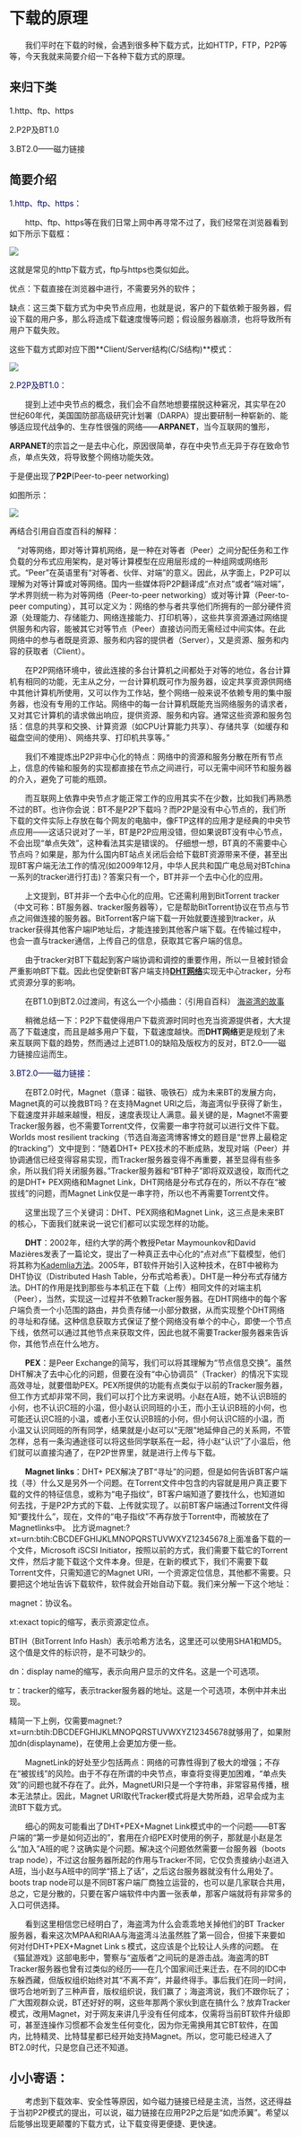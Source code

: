 # 下载的原理

　　我们平时在下载的时候，会遇到很多种下载方式，比如HTTP，FTP，P2P等等，今天我就来简要介绍一下各种下载方式的原理。

## 来归下类

1.http、ftp、https

2.P2P及BT1.0

3.BT2.0——磁力链接

## 简要介绍

1.<font color="#000066">http、ftp、https：</font><br />

　　http、ftp、https等在我们日常上网中再寻常不过了，我们经常在浏览器看到如下所示下载框：

![](images\timg.jpg)

这就是常见的http下载方式，ftp与https也类似如此。

优点：下载直接在浏览器中进行，不需要另外的软件；

缺点：这三类下载方式为中央节点应用，也就是说，客户的下载依赖于服务器，假设下载的用户多，那么将造成下载速度慢等问题；假设服务器崩溃，也将导致所有用户下载失败。

这些下载方式即对应下图**Client/Server结构(C/S结构)**模式：

![](http://yzhtml01.book118.com/2016/09/17/03/27821267/8.files/file0002.jpg)

2.<font color="#000066">P2P及BT1.0：</font><br />

　　提到上述中央节点的概念，我们会不自然地想要摆脱这种窘况，其实早在20世纪60年代，美国国防部高级研究计划署（DARPA）提出要研制一种崭新的、能够适应现代战争的、生存性很强的网络——**ARPANET**，当今互联网的雏形，

**ARPANET**的宗旨之一是去中心化，原因很简单，存在中央节点无异于存在致命节点，单点失效，将导致整个网络功能失效。

于是便出现了**P2P**(Peer-to-peer networking)

如图所示：

![](https://gss0.bdstatic.com/94o3dSag_xI4khGkpoWK1HF6hhy/baike/c0%3Dbaike92%2C5%2C5%2C92%2C30/sign=715ed9386259252db71a155655f2685e/960a304e251f95ca796fa994cb177f3e6709527d.jpg)

再结合引用自百度百科的解释：

　“对等网络，即对等计算机网络，是一种在对等者（Peer）之间分配任务和工作负载的分布式应用架构，是对等计算模型在应用层形成的一种组网或网络形式。“Peer”在英语里有“对等者、伙伴、对端”的意义。因此，从字面上，P2P可以理解为对等计算或对等网络。国内一些媒体将P2P翻译成“点对点”或者“端对端”，学术界则统一称为对等网络（Peer-to-peer networking）或对等计算（Peer-to-peer computing），其可以定义为：网络的参与者共享他们所拥有的一部分硬件资源（处理能力、存储能力、网络连接能力、打印机等），这些共享资源通过网络提供服务和内容，能被其它对等节点（Peer）直接访问而无需经过中间实体。在此网络中的参与者既是资源、服务和内容的提供者（Server），又是资源、服务和内容的获取者（Client）。

　　在P2P网络环境中，彼此连接的多台计算机之间都处于对等的地位，各台计算机有相同的功能，无主从之分，一台计算机既可作为服务器，设定共享资源供网络中其他计算机所使用，又可以作为工作站，整个网络一般来说不依赖专用的集中服务器，也没有专用的工作站。网络中的每一台计算机既能充当网络服务的请求者，又对其它计算机的请求做出响应，提供资源、服务和内容。通常这些资源和服务包括：信息的共享和交换、计算资源（如CPU计算能力共享）、存储共享（如缓存和磁盘空间的使用）、网络共享、打印机共享等。”

　　我们不难提炼出P2P非中心化的特点：网络中的资源和服务分散在所有节点上，信息的传输和服务的实现都直接在节点之间进行，可以无需中间环节和服务器的介入，避免了可能的瓶颈。

　　而互联网上依靠中央节点才能正常工作的应用其实不在少数，比如我们再熟悉不过的BT。也许你会说：BT不是P2P下载吗？而P2P是没有中心节点的，我们所下载的文件实际上存放在每个网友的电脑中，像FTP这样的应用才是经典的中央节点应用——这话只说对了一半，BT是P2P应用没错，但如果说BT没有中心节点，不会出现“单点失效”，这种看法其实是错误的。
仔细想一想，BT真的不需要中心节点吗？如果是，那为什么国内BT站点关闭后会给下载BT资源带来不便，甚至出现BT客户端无法工作的情况(如2009年12月，中华人民共和国广电总局对BTchina一系列的tracker进行打击)？答案只有一个，BT并非一个去中心化的应用。

　　上文提到，BT并非一个去中心化的应用。它还需利用到BitTorrent tracker（中文可称：BT服务器、tracker服务器等），它是帮助BitTorrent协议在节点与节点之间做连接的服务器。BitTorrent客户端下载一开始就要连接到tracker，从tracker获得其他客户端IP地址后，才能连接到其他客户端下载。在传输过程中，也会一直与tracker通信，上传自己的信息，获取其它客户端的信息。

　　由于tracker对BT下载起到客户端协调和调控的重要作用，所以一旦被封锁会严重影响BT下载。因此也促使新BT客户端支持[**DHT网络**](https://baike.baidu.com/item/dht%E7%BD%91%E7%BB%9C/96984?fr=aladdin)实现无中心tracker，分布式资源分享的影响。

　　在BT1.0到BT2.0过渡间，有这么一个小插曲：（引用自百科）
[海盗湾的故事](海盗湾的故事)

　　稍微总结一下：P2P下载使得用户下载资源时同时也充当资源提供者，大大提高了下载速度，而且是越多用户下载，下载速度越快。而**DHT网络**更是规划了未来互联网下载的趋势，然而通过上述BT1.0的缺陷及版权方的反对，BT2.0——磁力链接应运而生。

3.<font color="#000066">BT2.0——磁力链接：</font><br />

　　在BT2.0时代，Magnet（意译：磁铁、吸铁石）成为未来BT的发展方向，Magnet真的可以挽救BT吗？在支持Magnet URI之后，海盗湾似乎获得了新生，下载速度并非越来越慢，相反，速度表现让人满意。最关键的是，Magnet不需要Tracker服务器，也不需要Torrent文件，仅需要一串字符就可以进行文件下载。Worlds most resilient tracking（节选自海盗湾博客博文的题目是“世界上最稳定的tracking”）文中提到：“随着DHT+ PEX技术的不断成熟，发现对端（Peer）并协调通信已经变得容易实现，而Tracker服务器变得不再重要，甚至显得有些多余，所以我们将关闭服务器。”Tracker服务器和“BT种子”即将双双退役，取而代之的是DHT+ PEX网络和Magnet Link，DHT网络是分布式存在的，所以不存在“被拔线”的问题，而Magnet Link仅是一串字符，所以也不再需要Torrent文件。

　　这里出现了三个关键词：DHT、PEX网络和Magnet Link，这三点是未来BT的核心，下面我们就来说一说它们都可以实现怎样的功能。

　　**DHT**：2002年，纽约大学的两个教授Petar Maymounkov和David Mazières发表了一篇论文，提出了一种真正去中心化的“点对点”下载模型，他们将其称为[Kademlia方法](https://www.jianshu.com/p/f2c31e632f1d)。2005年，BT软件开始引入这种技术，在BT中被称为DHT协议（Distributed Hash Table，分布式哈希表）。DHT是一种分布式存储方法。DHT的作用是找到那些与本机正在下载（上传）相同文件的对端主机（Peer），当然，实现这一过程并不依赖Tracker服务器。在DHT网络中的每个客户端负责一个小范围的路由，并负责存储一小部分数据，从而实现整个DHT网络的寻址和存储。这种信息获取方式保证了整个网络没有单个的中心，即使一个节点下线，依然可以通过其他节点来获取文件，因此也就不需要Tracker服务器来告诉你，其他节点在什么地方。

　　**PEX**：是Peer Exchange的简写，我们可以将其理解为“节点信息交换”。虽然DHT解决了去中心化的问题，但要在没有“中心协调员”（Tracker）的情况下实现高效寻址，就要借助PEX。PEX所提供的功能有点类似于以前的Tracker服务器，但工作方式却非常不同，我们可以打个比方来说明。小赵在A班，她不认识B班的小何，也不认识C班的小温，但小赵认识同班的小王，而小王认识B班的小何，也可能还认识C班的小温，或者小王仅认识B班的小何，但小何认识C班的小温，而小温又认识同班的所有同学，结果就是小赵可以“无限”地延伸自己的关系网，不管怎样，总有一条沟通途径可以将这些同学联系在一起，待小赵“认识”了小温后，他们就可以直接沟通了，在P2P世界里，就是进行上传与下载。

　　**Magnet links**：DHT+ PEX解决了BT“寻址”的问题，但是如何告诉BT客户端找（寻）什么又是另外一个问题。在Torrent文件中包含的内容就是用户真正要下载的文件的特征信息，或称为“电子指纹”，BT客户端知道了要找什么，也知道如何去找，于是P2P方式的下载、上传就实现了。以前BT客户端通过Torrent文件得知“要找什么”，现在，文件的“电子指纹”不再存放于Torrent中，而被放在了Magnetlinks中。 比方说magnet:?xt=urn:btih:CBCDEFGHIJKLMNOPQRSTUVWXYZ12345678上面准备下载的一个文件，Microsoft iSCSI Initiator，按照以前的方式，我们需要下载它的Torrent文件，然后才能下载这个文件本身。但是，在新的模式下，我们不需要下载Torrent文件，只需知道它的Magnet URI，一个资源定位信息，其他都不需要。只要把这个地址告诉下载软件，软件就会开始自动下载。我们来分解一下这个地址：

magnet：协议名。

xt:exact topic的缩写，表示资源定位点。

BTIH（BitTorrent Info Hash）表示哈希方法名，这里还可以使用SHA1和MD5。这个值是文件的标识符，是不可缺少的。

dn：display name的缩写，表示向用户显示的文件名。这是一个可选项。

tr：tracker的缩写，表示tracker服务器的地址。这是一个可选项，本例中并未出现。

精简一下上例，仅需要magnet:?xt=urn:btih:DBCDEFGHIJKLMNOPQRSTUVWXYZ12345678就够用了，如果附加dn(displayname)，在使用上会更加方便一些。

　　MagnetLink的好处至少包括两点：网络的可靠性得到了极大的增强；不存在“被拔线”的风险。由于不存在所谓的中央节点，审查将变得更加困难，“单点失效”的问题也就不存在了。此外，MagnetURI只是一个字符串，非常容易传播，根本无法禁止。因此，Magnet URI取代Tracker模式将是大势所趋，迟早会成为主流BT下载方式。

　　细心的网友可能看出了DHT+PEX+Magnet Link模式中的一个问题——BT客户端的“第一步是如何迈出的”，套用在介绍PEX时使用的例子，那就是小赵是怎么“加入”A班的呢？这确实是个问题。解决这个问题依然需要一台服务器（boots trap node），不过这台服务器所起的作用与Tracker不同，它仅负责接纳小赵进入A班，当小赵与A班中的同学“搭上了话”，之后这台服务器就没有什么用处了。boots trap node可以是不同BT客户端厂商独立运营的，也可以是几家联合共用，总之，它是分散的，只要在客户端软件中内置一张表单，那客户端就将有非常多的入口可供选择。

　　看到这里相信您已经明白了，海盗湾为什么会乖乖地关掉他们的BT Tracker服务器，看来这次MPAA和RIAA与海盗湾斗法虽然胜了第一回合，但接下来要如何对付DHT+PEX+Magnet Linkｓ模式，这应该是个比较让人头疼的问题。 在《猫鼠游戏》这部电影中，警察与“盗版者”之间玩的是游击战。海盗湾的BT Tracker服务器也曾有过类似的经历——在几个国家间迁来迁去，在不同的IDC中东躲西藏，但版权组织始终对其“不离不弃”，并最终得手。事后我们在同一时间，很巧合地听到了三种声音，版权组织说，我们赢了；海盗湾说，我们不跟你玩了；广大围观群众说，BT还好好的啊，这些年那两个家伙到底在搞什么？放弃Tracker模式，改用Magnet，对于网友来讲几乎没有任何成本，仅需将当前BT软件升级即可，甚至连操作习惯都不会发生任何变化，因为你无需换用其它BT软件，在国内，比特精灵、比特彗星都已经开始支持Magnet。所以，您可能已经进入了BT2.0时代，只是您自己还不知道。

## 小小寄语：

　　考虑到下载效率、安全性等原因，如今磁力链接已经是主流，当然，这还得益于当初P2P模式的提出，可以说，磁力链接在应用P2P之后是“如虎添翼”。希望以后能够出现更颠覆的下载方式，让下载变得更便捷、更快速。



